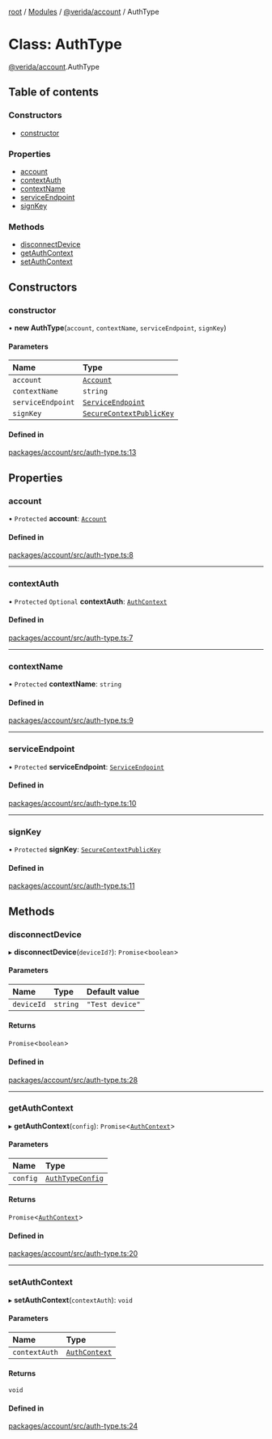 [root](../README.md) / [Modules](../modules.md) / [@verida/account](../modules/verida_account.md) / AuthType

# Class: AuthType

[@verida/account](../modules/verida_account.md).AuthType

## Table of contents

### Constructors

- [constructor](verida_account.AuthType.md#constructor)

### Properties

- [account](verida_account.AuthType.md#account)
- [contextAuth](verida_account.AuthType.md#contextauth)
- [contextName](verida_account.AuthType.md#contextname)
- [serviceEndpoint](verida_account.AuthType.md#serviceendpoint)
- [signKey](verida_account.AuthType.md#signkey)

### Methods

- [disconnectDevice](verida_account.AuthType.md#disconnectdevice)
- [getAuthContext](verida_account.AuthType.md#getauthcontext)
- [setAuthContext](verida_account.AuthType.md#setauthcontext)

## Constructors

### constructor

• **new AuthType**(`account`, `contextName`, `serviceEndpoint`, `signKey`)

#### Parameters

| Name | Type |
| :------ | :------ |
| `account` | [`Account`](verida_account.Account.md) |
| `contextName` | `string` |
| `serviceEndpoint` | [`ServiceEndpoint`](../modules/verida_account._internal_.md#serviceendpoint) |
| `signKey` | [`SecureContextPublicKey`](../interfaces/verida_account._internal_.SecureContextPublicKey.md) |

#### Defined in

[packages/account/src/auth-type.ts:13](https://github.com/verida/verida-js/blob/a690f60/packages/account/src/auth-type.ts#L13)

## Properties

### account

• `Protected` **account**: [`Account`](verida_account.Account.md)

#### Defined in

[packages/account/src/auth-type.ts:8](https://github.com/verida/verida-js/blob/a690f60/packages/account/src/auth-type.ts#L8)

___

### contextAuth

• `Protected` `Optional` **contextAuth**: [`AuthContext`](../interfaces/verida_account._internal_.AuthContext.md)

#### Defined in

[packages/account/src/auth-type.ts:7](https://github.com/verida/verida-js/blob/a690f60/packages/account/src/auth-type.ts#L7)

___

### contextName

• `Protected` **contextName**: `string`

#### Defined in

[packages/account/src/auth-type.ts:9](https://github.com/verida/verida-js/blob/a690f60/packages/account/src/auth-type.ts#L9)

___

### serviceEndpoint

• `Protected` **serviceEndpoint**: [`ServiceEndpoint`](../modules/verida_account._internal_.md#serviceendpoint)

#### Defined in

[packages/account/src/auth-type.ts:10](https://github.com/verida/verida-js/blob/a690f60/packages/account/src/auth-type.ts#L10)

___

### signKey

• `Protected` **signKey**: [`SecureContextPublicKey`](../interfaces/verida_account._internal_.SecureContextPublicKey.md)

#### Defined in

[packages/account/src/auth-type.ts:11](https://github.com/verida/verida-js/blob/a690f60/packages/account/src/auth-type.ts#L11)

## Methods

### disconnectDevice

▸ **disconnectDevice**(`deviceId?`): `Promise`<`boolean`\>

#### Parameters

| Name | Type | Default value |
| :------ | :------ | :------ |
| `deviceId` | `string` | `"Test device"` |

#### Returns

`Promise`<`boolean`\>

#### Defined in

[packages/account/src/auth-type.ts:28](https://github.com/verida/verida-js/blob/a690f60/packages/account/src/auth-type.ts#L28)

___

### getAuthContext

▸ **getAuthContext**(`config`): `Promise`<[`AuthContext`](../interfaces/verida_account._internal_.AuthContext.md)\>

#### Parameters

| Name | Type |
| :------ | :------ |
| `config` | [`AuthTypeConfig`](../interfaces/verida_account._internal_.AuthTypeConfig.md) |

#### Returns

`Promise`<[`AuthContext`](../interfaces/verida_account._internal_.AuthContext.md)\>

#### Defined in

[packages/account/src/auth-type.ts:20](https://github.com/verida/verida-js/blob/a690f60/packages/account/src/auth-type.ts#L20)

___

### setAuthContext

▸ **setAuthContext**(`contextAuth`): `void`

#### Parameters

| Name | Type |
| :------ | :------ |
| `contextAuth` | [`AuthContext`](../interfaces/verida_account._internal_.AuthContext.md) |

#### Returns

`void`

#### Defined in

[packages/account/src/auth-type.ts:24](https://github.com/verida/verida-js/blob/a690f60/packages/account/src/auth-type.ts#L24)
